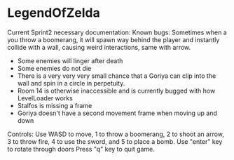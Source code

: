# LegendOfZelda

Current Sprint2 necessary documentation:
Known bugs: Sometimes when a you throw a boomerang, it will spawn way behind the player and instantly collide with a wall, causing weird interactions, same with arrow.
- Some enemies will linger after death
- Some enemies do not die
- There is a very very very small chance that a Goriya can clip into the wall and spin in a circle in perpetuity.
- Room 14 is otherwise inaccessible and is currently bugged with how LevelLoader works
- Stalfos is missing a frame
- Goriya doesn't have a second movement frame when moving up and down

Controls:
Use WASD to move, 1 to throw a boomerang, 2 to shoot an arrow, 3 to throw fire, 4 to use the sword, and 5 to place a bomb.
Use "enter" key to rotate through doors
Press "q" key to quit game.
